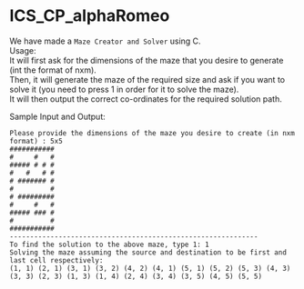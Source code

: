 # ICS_CP_alphaRomeo
We have made a `Maze Creator and Solver` using C.  
Usage:  
It will first ask for the dimensions of the maze that you desire to generate (int the format of nxm).  
Then, it will generate the maze of the required size and ask if you want to solve it (you need to press 1 in order for it to solve the maze).  
It will then output the correct co-ordinates for the required solution path.  

Sample Input and Output:   
```
Please provide the dimensions of the maze you desire to create (in nxm format) : 5x5
###########
#     #   #
##### # # #
#   #   # #
# ####### #
#         #
# #########
#     #   #
##### ### #
#         #
###########
-------------------------------------------------------------
To find the solution to the above maze, type 1: 1
Solving the maze assuming the source and destination to be first and last cell respectively:
(1, 1) (2, 1) (3, 1) (3, 2) (4, 2) (4, 1) (5, 1) (5, 2) (5, 3) (4, 3) (3, 3) (2, 3) (1, 3) (1, 4) (2, 4) (3, 4) (3, 5) (4, 5) (5, 5) 
```
